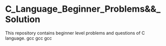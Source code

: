 # C_Language_Beginner_Problems&&_Solution

This repository contains beginner level problems and questions of C language.
gcc
gcc
gcc
